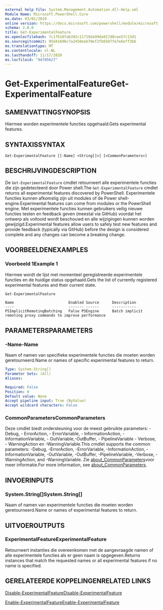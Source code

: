 ```yaml
---
external help file: System.Management.Automation.dll-Help.xml
Module Name: Microsoft.PowerShell.Core
ms.date: 03/01/2019
online version: https://docs.microsoft.com/powershell/module/microsoft.powershell.core/get-experimentalfeature?view=powershell-7.2&WT.mc_id=ps-gethelp
schema: 2.0.0
title: Get-ExperimentalFeature
ms.openlocfilehash: 7c1f618fab392c11719da99da917d0cee57c13d1
ms.sourcegitcommit: 95d41698c7a2450eeb70ef2fb6507fe7e6eff3b6
ms.translationtype: MT
ms.contentlocale: nl-NL
ms.lasthandoff: 11/17/2020
ms.locfileid: "94705627"
---
```

# <span data-ttu-id="7fbcf-102">Get-ExperimentalFeature</span><span class="sxs-lookup"><span data-stu-id="7fbcf-102">Get-ExperimentalFeature</span></span>

## <span data-ttu-id="7fbcf-103">SAMENVATTING</span><span class="sxs-lookup"><span data-stu-id="7fbcf-103">SYNOPSIS</span></span>
<span data-ttu-id="7fbcf-104">Hiermee worden experimentele functies opgehaald.</span><span class="sxs-lookup"><span data-stu-id="7fbcf-104">Gets experimental features.</span></span>

## <span data-ttu-id="7fbcf-105">SYNTAXIS</span><span class="sxs-lookup"><span data-stu-id="7fbcf-105">SYNTAX</span></span>

```
Get-ExperimentalFeature [[-Name] <String[]>] [<CommonParameters>]
```

## <span data-ttu-id="7fbcf-106">BESCHRIJVING</span><span class="sxs-lookup"><span data-stu-id="7fbcf-106">DESCRIPTION</span></span>

<span data-ttu-id="7fbcf-107">De `Get-ExperimentalFeature` cmdlet retourneert alle experimentele functies die zijn gedetecteerd door Power shell.</span><span class="sxs-lookup"><span data-stu-id="7fbcf-107">The `Get-ExperimentalFeature` cmdlet returns all experimental features discovered by PowerShell.</span></span>
<span data-ttu-id="7fbcf-108">Experimentele functies kunnen afkomstig zijn uit modules of de Power shell-engine.</span><span class="sxs-lookup"><span data-stu-id="7fbcf-108">Experimental features can come from modules or the PowerShell engine.</span></span> <span data-ttu-id="7fbcf-109">Met experimentele functies kunnen gebruikers veilig nieuwe functies testen en feedback geven (meestal via GitHub) voordat het ontwerp als voltooid wordt beschouwd en alle wijzigingen kunnen worden gewijzigd.</span><span class="sxs-lookup"><span data-stu-id="7fbcf-109">Experimental features allow users to safely test new features and provide feedback (typically via GitHub) before the design is considered complete and any changes can become a breaking change.</span></span>

## <span data-ttu-id="7fbcf-110">VOORBEELDEN</span><span class="sxs-lookup"><span data-stu-id="7fbcf-110">EXAMPLES</span></span>

### <span data-ttu-id="7fbcf-111">Voorbeeld 1</span><span class="sxs-lookup"><span data-stu-id="7fbcf-111">Example 1</span></span>

<span data-ttu-id="7fbcf-112">Hiermee wordt de lijst met momenteel geregistreerde experimentele functies en de huidige status opgehaald.</span><span class="sxs-lookup"><span data-stu-id="7fbcf-112">Gets the list of currently registered experimental features and their current state.</span></span>

```powershell
Get-ExperimentalFeature
```

```Output
Name                         Enabled Source      Description
----                         ------- ------      -----------
PSImplicitRemotingBatching   False PSEngine      Batch implicit remoting proxy commands to improve performance
```

## <span data-ttu-id="7fbcf-113">PARAMETERS</span><span class="sxs-lookup"><span data-stu-id="7fbcf-113">PARAMETERS</span></span>

### <span data-ttu-id="7fbcf-114">-Name</span><span class="sxs-lookup"><span data-stu-id="7fbcf-114">-Name</span></span>

<span data-ttu-id="7fbcf-115">Naam of namen van specifieke experimentele functies die moeten worden geretourneerd.</span><span class="sxs-lookup"><span data-stu-id="7fbcf-115">Name or names of specific experimental features to return.</span></span>

```yaml
Type: System.String[]
Parameter Sets: (All)
Aliases:

Required: False
Position: 0
Default value: None
Accept pipeline input: True (ByValue)
Accept wildcard characters: False
```

### <span data-ttu-id="7fbcf-116">CommonParameters</span><span class="sxs-lookup"><span data-stu-id="7fbcf-116">CommonParameters</span></span>

<span data-ttu-id="7fbcf-117">Deze cmdlet biedt ondersteuning voor de meest gebruikte parameters: -Debug, - ErrorAction, - ErrorVariable, - InformationAction, -InformationVariable, - OutVariable,-OutBuffer, - PipelineVariable - Verbose, - WarningAction en -WarningVariable.</span><span class="sxs-lookup"><span data-stu-id="7fbcf-117">This cmdlet supports the common parameters: -Debug, -ErrorAction, -ErrorVariable, -InformationAction, -InformationVariable, -OutVariable, -OutBuffer, -PipelineVariable, -Verbose, -WarningAction, and -WarningVariable.</span></span> <span data-ttu-id="7fbcf-118">Zie [about_CommonParameters](https://go.microsoft.com/fwlink/?LinkID=113216)voor meer informatie.</span><span class="sxs-lookup"><span data-stu-id="7fbcf-118">For more information, see [about_CommonParameters](https://go.microsoft.com/fwlink/?LinkID=113216).</span></span>

## <span data-ttu-id="7fbcf-119">INVOER</span><span class="sxs-lookup"><span data-stu-id="7fbcf-119">INPUTS</span></span>

### <span data-ttu-id="7fbcf-120">System.String[]</span><span class="sxs-lookup"><span data-stu-id="7fbcf-120">System.String[]</span></span>

<span data-ttu-id="7fbcf-121">Naam of namen van experimentele functies die moeten worden geretourneerd.</span><span class="sxs-lookup"><span data-stu-id="7fbcf-121">Name or names of experimental features to return.</span></span>

## <span data-ttu-id="7fbcf-122">UITVOER</span><span class="sxs-lookup"><span data-stu-id="7fbcf-122">OUTPUTS</span></span>

### <span data-ttu-id="7fbcf-123">ExperimentalFeature</span><span class="sxs-lookup"><span data-stu-id="7fbcf-123">ExperimentalFeature</span></span>

<span data-ttu-id="7fbcf-124">Retourneert instanties die overeenkomen met de aangevraagde namen of alle experimentele functies als er geen naam is opgegeven.</span><span class="sxs-lookup"><span data-stu-id="7fbcf-124">Returns instances that match the requested names or all experimental features if no name is specified.</span></span>

## <span data-ttu-id="7fbcf-125">GERELATEERDE KOPPELINGEN</span><span class="sxs-lookup"><span data-stu-id="7fbcf-125">RELATED LINKS</span></span>

[<span data-ttu-id="7fbcf-126">Disable-ExperimentalFeature</span><span class="sxs-lookup"><span data-stu-id="7fbcf-126">Disable-ExperimentalFeature</span></span>](Disable-ExperimentalFeature.md)

[<span data-ttu-id="7fbcf-127">Enable-ExperimentalFeature</span><span class="sxs-lookup"><span data-stu-id="7fbcf-127">Enable-ExperimentalFeature</span></span>](Enable-ExperimentalFeature.md)

